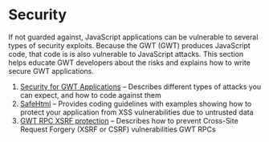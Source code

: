 Security
===

If not guarded against, JavaScript applications can be vulnerable to several types of security exploits.
Because the GWT (GWT) produces JavaScript code, that code is is also vulnerable to JavaScript attacks.
This section helps educate GWT developers about the risks and explains how to write secure GWT applications.

1.  [Security for GWT Applications](../../articles/security_for_gwt_applications.html) &ndash; Describes different types of attacks you can expect, and how to code against them
2.  [SafeHtml](DevGuideSecuritySafeHtml.html) &ndash; Provides coding guidelines with examples showing how to protect your application from XSS vulnerabilities due to untrusted data
3.  [GWT RPC XSRF protection](DevGuideSecurityRpcXsrf.html) &ndash; Describes how to prevent Cross-Site Request Forgery (XSRF or CSRF) vulnerabilities GWT RPCs
